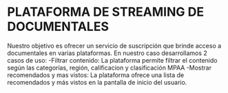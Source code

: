 # PLATAFORMA DE STREAMING DE DOCUMENTALES
Nuestro objetivo es ofrecer un servicio de suscripción que brinde acceso a documentales en varias plataformas.
En nuestro caso desarrollamos 2 casos de uso:
  -Filtrar contenido: La plataforma permite filtrar el contenido según las categorías, región, calificacion y clasificación MPAA
  -Mostrar recomendados y mas vistos: La plataforma ofrece una lista de recomendados y más vistos en la pantalla de inicio del usuario.
